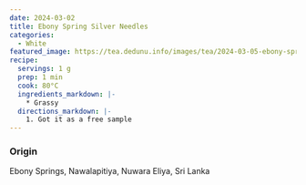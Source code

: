 ```yaml
---
date: 2024-03-02
title: Ebony Spring Silver Needles
categories:
  - White
featured_image: https://tea.dedunu.info/images/tea/2024-03-05-ebony-springs-white-peony-1.jpg
recipe:
  servings: 1 g
  prep: 1 min
  cook: 80°C
  ingredients_markdown: |-
    * Grassy
  directions_markdown: |-
    1. Got it as a free sample
---
```


### Origin 

Ebony Springs, Nawalapitiya, Nuwara Eliya, Sri Lanka


